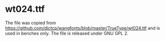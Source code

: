 # wt024.ttf

The file was copied from https://github.com/dictcp/wangfonts/blob/master/TrueType/wt024.ttf and is used in benches only.
The file is released under GNU GPL 2.
